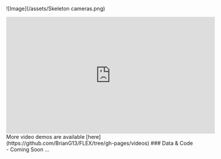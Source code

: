 

![Image](/assets/Skeleton cameras.png)

<iframe width="560" height="315" src="https://www.youtube.com/embed/nMMmfWxA3xI" frameborder="0" allow="autoplay; encrypted-media" allowfullscreen></iframe>
More video demos are available [here](https://github.com/BrianG13/FLEX/tree/gh-pages/videos)
### Data & Code - Coming Soon ...

<!--- 
## Welcome to GitHub Pages



You can use the [editor on GitHub](https://github.com/BrianG13/FLEX/edit/gh-pages/index.md) to maintain and preview the content for your website in Markdown files.

Whenever you commit to this repository, GitHub Pages will run [Jekyll](https://jekyllrb.com/) to rebuild the pages in your site, from the content in your Markdown files.

### Markdown

Markdown is a lightweight and easy-to-use syntax for styling your writing. It includes conventions for

```markdown
Syntax highlighted code block

# Header 1
## Header 2
### Header 3

- Bulleted
- List

1. Numbered
2. List

**Bold** and _Italic_ and `Code` text

[Link](url) and ![Image](src)
```

For more details see [GitHub Flavored Markdown](https://guides.github.com/features/mastering-markdown/).

### Jekyll Themes

Your Pages site will use the layout and styles from the Jekyll theme you have selected in your [repository settings](https://github.com/BrianG13/FLEX/settings). The name of this theme is saved in the Jekyll `_config.yml` configuration file.

### Support or Contact

Having trouble with Pages? Check out our [documentation](https://docs.github.com/categories/github-pages-basics/) or [contact support](https://support.github.com/contact) and we’ll help you sort it out.
-->
